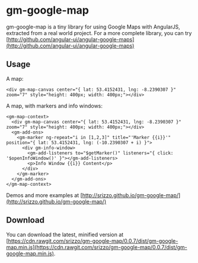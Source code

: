 gm-google-map
=============

gm-google-map is a tiny library for using Google Maps with AngularJS, extracted from a real world project. For a more complete library, you can try [http://github.com/angular-ui/angular-google-maps](http://github.com/angular-ui/angular-google-maps)

## Usage

A map:

    <div gm-map-canvas center="{ lat: 53.4152431, lng: -8.2390307 }" zoom="7" style="height: 400px; width: 400px;"></div>

A map, with markers and info windows:

    <gm-map-context>
      <div gm-map-canvas center="{ lat: 53.4152431, lng: -8.2390307 }" zoom="7" style="height: 400px; width: 400px;"></div>
      <gm-add-ons>
        <gm-marker ng-repeat="i in [1,2,3]" title="'Marker {{i}}'" position="{ lat: 53.4152431, lng: (-10.2390307 + i) }">
          <div gm-info-window>
            <gm-add-listeners to="$getMarker()" listeners="{ click: '$openInfoWindow()' }"></gm-add-listeners>
            <p>Info Window {{i}} Content</p>
          </div>
        </gm-marker>        
      </gm-add-ons>
    </gm-map-context>

Demos and more examples at [http://srizzo.github.io/gm-google-map/](http://srizzo.github.io/gm-google-map/)

## Download

You can download the latest, minified version at [https://cdn.rawgit.com/srizzo/gm-google-map/0.0.7/dist/gm-google-map.min.js](https://cdn.rawgit.com/srizzo/gm-google-map/0.0.7/dist/gm-google-map.min.js).

